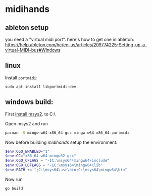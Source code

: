 # midihands

## ableton setup

you need a "virtual midi port". here's how to get one in ableton: https://help.ableton.com/hc/en-us/articles/209774225-Setting-up-a-virtual-MIDI-bus#Windows

## linux

Install `portmidi`:

```
sudo apt install libportmidi-dev
```

## windows build:

First [install msys2](https://www.msys2.org/). to C:\

Open msys2 and run

```bash
pacman -S mingw-w64-x86_64-gcc mingw-w64-x86_64-portmidi
```

Now before building *midihands* setup the environment:

```powershell
$env:CGO_ENABLED="1"
$env:CC="x86_64-w64-mingw32-gcc"
$env:CGO_CFLAGS = "-IC:\msys64\mingw64\include"
$env:CGO_LDFLAGS = "-LC:\msys64\mingw64\lib"
$env:PATH += ";C:\msys64\usr\bin;C:\msys64\mingw64\bin"
```

Now run 

```bash
go build
```